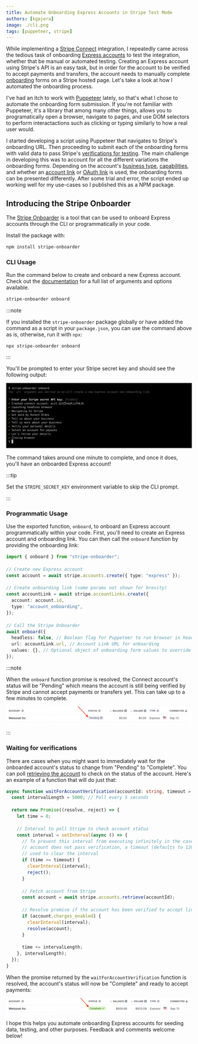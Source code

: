```yaml
---
title: Automate Onboarding Express Accounts in Stripe Test Mode
authors: [kgajera]
image: ./cli.png
tags: [puppeteer, stripe]
---
```


While implementing a [Stripe Connect](https://stripe.com/docs/connect) integration, I repeatedly came across the tedious task of onboarding [Express accounts](https://stripe.com/docs/connect/express-accounts) to test the integration, whether that be manual or automated testing. Creating an Express account using Stripe's API is an easy task, but in order for the account to be verified to accept payments and transfers, the account needs to manually complete [onboarding](https://stripe.com/connect/onboarding) forms on a Stripe hosted page. Let's take a look at how I automated the onboarding process.

<!--truncate-->

I've had an itch to work with [Puppeteer](https://pptr.dev) lately, so that's what I chose to automate the onboarding form submission. If you're not familiar with Puppeteer, it's a library that among many other things, allows you to programatically open a browser, navigate to pages, and use DOM selectors to perform interactactions such as clicking or typing similarly to how a real user would.

I started developing a script using Puppeteer that navigates to Stripe's onboarding URL. Then proceeding to submit each of the onboarding forms with valid data to pass Stripe's [verifications for testing](https://stripe.com/docs/connect/testing). The main challenge in developing this was to account for all the different variations the onboarding forms. Depending on the account's [business type](https://stripe.com/docs/api/accounts/object#account_object-business_type), [capabilities](https://stripe.com/docs/api/accounts/object#account_object-capabilities), and whether an [account link](https://stripe.com/docs/api/account_links) or [OAuth link](https://stripe.com/docs/connect/oauth-express-accounts#step-1:-you-provide-the-oauth-link) is used, the onboarding forms can be presented differently. After some trial and error, the script ended up working well for my use-cases so I published this as a NPM package.

## Introducing the Stripe Onboarder

The [Stripe Onboarder](https://github.com/kgajera/stripe-onboarder) is a tool that can be used to onboard Express accounts through the CLI or programmatically in your code.

Install the package with:

```sh
npm install stripe-onboarder
```

### CLI Usage

Run the command below to create and onboard a new Express account. Check out the [documentation](https://github.com/kgajera/stripe-onboarder#cli-usage) for a full list of arguments and options available.

```sh
stripe-onboarder onboard
```

:::note

If you installed the `stripe-onboarder` package globally or have added the command as a script in your `package.json`, you can use the command above as is, otherwise, run it with `npx`:

```
npx stripe-onboarder onboard
```

:::

You'll be prompted to enter your Stripe secret key and should see the following output:

![CLI](./cli.png)

The command takes around one minute to complete, and once it does, you'll have an onboarded Express account!

:::tip

Set the `STRIPE_SECRET_KEY` environment variable to skip the CLI prompt.

:::

### Programmatic Usage

Use the exported function, `onboard`, to onboard an Express account programmatically within your code. First, you'll need to create an Express account and onboarding link. You can then call the `onboard` function by providing the onboarding link:

```ts
import { onboard } from "stripe-onboarder";

// Create new Express account
const account = await stripe.accounts.create({ type: "express" });

// Create onboarding link (some params not shown for brevity)
const accountLink = await stripe.accountLinks.create({
  account: account.id,
  type: "account_onboarding",
});

// Call the Stripe Onboarder
await onboard({
  headless: false, // Boolean flag for Puppeteer to run browser in headless mode. Defaults to true.
  url: accountLink.url, // Account Link URL for onboarding
  values: {}, // Optional object of onboarding form values to override default values
});
```

:::note

When the `onboard` function promise is resolved, the Connect account's status will be "Pending" which means the account is still being verified by Stripe and cannot accept payments or transfers yet. This can take up to a few minutes to complete.

![Pending Connect Account](./pending-account.png)

:::

### Waiting for verifications

There are cases when you might want to immediately wait for the onboarded account's status to change from "Pending" to "Complete". You can poll [retrieving the account](https://stripe.com/docs/api/accounts/retrieve) to check on the status of the account. Here's an example of a function that will do just that:

```ts
async function waitForAccountVerification(accountId: string, timeout = 120000) {
  const intervalLength = 5000; // Poll every 5 seconds

  return new Promise((resolve, reject) => {
    let time = 0;

    // Interval to poll Stripe to check account status
    const interval = setInterval(async () => {
      // To prevent this interval from executing infinitely in the case where the
      // account does not pass verification, a timeout (defaults to 120 seconds) is
      // used to clear the interval
      if (time >= timeout) {
        clearInterval(interval);
        reject();
      }

      // Fetch account from Stripe
      const account = await stripe.accounts.retrieve(accountId);

      // Resolve promise if the account has been verified to accept live charges
      if (account.charges_enabled) {
        clearInterval(interval);
        resolve(account);
      }

      time += intervalLength;
    }, intervalLength);
  });
}
```

When the promise returned by the `waitForAccountVerification` function is resolved, the account's status will now be "Complete" and ready to accept payments:

![Complete Connect Account](./complete-account.png)

I hope this helps you automate onboarding Express accounts for seeding data, testing, and other purposes. Feedback and comments welcome below!
